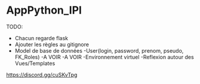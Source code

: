 # AppPython_IPI

TODO:
- Chacun regarde flask
- Ajouter les règles au gitignore
- Model de base de données 
    -User(login, password, prenom, pseudo, FK_Roles) 
    -A VOIR
    -A VOIR
-Environnement virtuel
-Reflexion autour des Vues/Templates



https://discord.gg/cuSKvTpg
